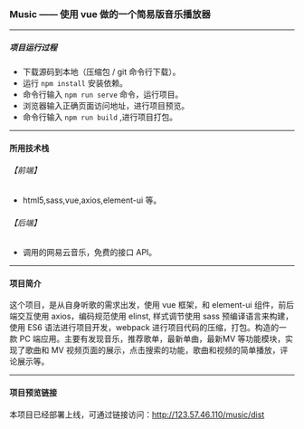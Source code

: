 ### Music —— 使用 vue 做的一个简易版音乐播放器
***
##### 项目运行过程
- 下载源码到本地（压缩包 / git 命令行下载）。
- 运行 ```npm install``` 安装依赖。
- 命令行输入 ```npm run serve``` 命令，运行项目。
- 浏览器输入正确页面访问地址，进行项目预览。
- 命令行输入 ```npm run build``` ,进行项目打包。
***
#### 所用技术栈
###### 【前端】
- html5,sass,vue,axios,element-ui 等。
###### 【后端】
- 调用的网易云音乐，免费的接口 API。
***
#### 项目简介
这个项目，是从自身听歌的需求出发，使用 vue 框架，和 element-ui 组件，前后端交互使用 axios，编码规范使用 elinst, 样式调节使用 sass 预编译语言来构建，使用 ES6 语法进行项目开发，webpack 进行项目代码的压缩，打包。构造的一款 PC 端应用。主要有发现音乐，推荐歌单，最新单曲，最新MV 等功能模块，实现了歌曲和 MV 视频页面的展示，点击搜索的功能，歌曲和视频的简单播放，评论展示等。
*** 
#### 项目预览链接
本项目已经部署上线，可通过链接访问：http://123.57.46.110/music/dist
